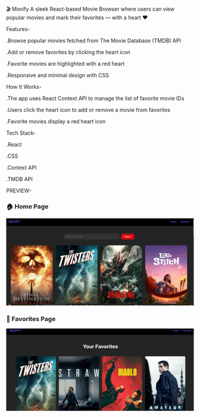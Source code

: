 🎬 Movify
A sleek React-based Movie Browser where users can view popular movies and mark their favorites — with a heart ❤️ 

Features-

.Browse popular movies fetched from The Movie Database (TMDB) API

.Add or remove favorites by clicking the heart icon

.Favorite movies are highlighted with a red heart

.Responsive and minimal design with CSS



How It Works-

.The app uses React Context API to manage the list of favorite movie IDs

.Users click the heart icon to add or remove a movie from favorites

.Favorite movies display a red heart icon



Tech Stack-

.React

.CSS

.Context API

.TMDB API



PREVIEW-

### 🏠 Home Page
![Home Page](./Images/Home-page.png)

### 💖 Favorites Page
![Favorites Page](./Images/Fav-page.png)

